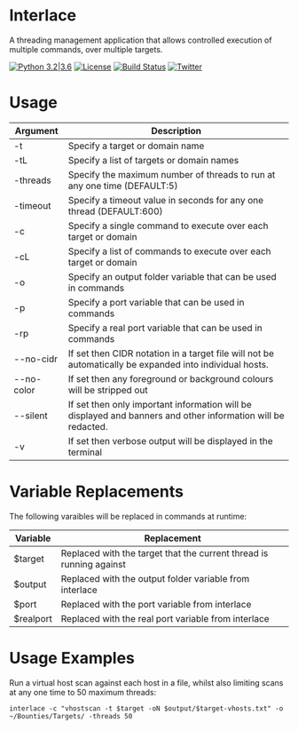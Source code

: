 # Interlace
A threading management application that allows controlled execution of multiple commands, over multiple targets.

[![Python 3.2|3.6](https://img.shields.io/badge/python-3.2|3.6-green.svg)](https://www.python.org/) [![License](https://img.shields.io/badge/license-GPL3-_red.svg)](https://www.gnu.org/licenses/gpl-3.0.en.html) [![Build Status](https://travis-ci.org/codingo/Reconnoitre.svg?branch=master)](https://travis-ci.org/codingo/Reconnoitre) [![Twitter](https://img.shields.io/badge/twitter-@codingo__-blue.svg)](https://twitter.com/codingo_)

# Usage

| Argument   | Description                                                                                                  |
|------------|--------------------------------------------------------------------------------------------------------------|
| -t         | Specify a target or domain name                                                                              |
| -tL        | Specify a list of targets or domain names                                                                    |
| -threads   | Specify the maximum number of threads to run at any one time (DEFAULT:5)                                     |
| -timeout   | Specify a timeout value in seconds for any one thread (DEFAULT:600)                                          |
| -c         | Specify a single command to execute over each target or domain                                               |
| -cL        | Specify a list of commands to execute over each target or domain                                             |
| -o         | Specify an output folder variable that can be used in commands                                               |
| -p         | Specify a port variable that can be used in commands                                                         |
| -rp        | Specify a real port variable that can be used in commands                                                    |
| --no-cidr  | If set then CIDR notation in a target file will not be automatically be expanded into individual hosts.      |
| --no-color | If set then any foreground or background colours will be stripped out                                        |
| --silent   | If set then only important information will be displayed and banners and other information will be redacted. |
| -v         | If set then verbose output will be displayed in the terminal                                                 |


# Variable Replacements
The following varaibles will be replaced in commands at runtime:

| Variable  | Replacement                                                         |
|-----------|---------------------------------------------------------------------|
| $target   | Replaced with the target that the current thread is running against |
| $output   | Replaced with the output folder variable from interlace             |
| $port     | Replaced with the port variable from interlace                      |
| $realport | Replaced with the real port variable from interlace                 |

# Usage Examples
Run a virtual host scan against each host in a file, whilst also limiting scans at any one time to 50 maximum threads:

```
interlace -c "vhostscan -t $target -oN $output/$target-vhosts.txt" -o ~/Bounties/Targets/ -threads 50
```
